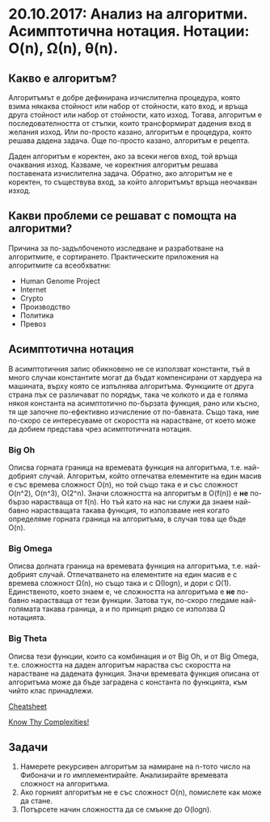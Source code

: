 # 20.10.2017: Анализ на алгоритми. Асимптотична нотация. Нотации: O(n), Ω(n), θ(n).

## Какво е алгоритъм?

Алгоритъмът е добре дефинирана изчислителна процедура, която взима някаква стойност или набор от стойности, като вход, и връща друга стойност или набор от стойности, като изход. Тогава, алгоритъм е последователността от стъпки, които трансформират дадения вход в желания изход. Или по-просто казано, алгоритъм е процедура, която решава дадена задача. Още по-просто казано, алгоритъм е рецепта.

Даден алгоритъм е коректен, ако за всеки негов вход, той връща очаквания изход. Казваме, че коректния алгоритъм решава поставената изчислителна задача. Обратно, ако алгоритъм не е коректен, то съществува вход, за който алгоритъмът връща неочакван изход.

## Какви проблеми се решават с помощта на алгоритми?

Причина за по-задълбоченото изследване и разработване на алгоритмите, е сортирането. Практическите приложения на алгоритмите са всеобхватни:
* Human Genome Project
* Internet
* Crypto
* Производство
* Политика
* Превоз

## Асимптотична нотация

В асимптотичния запис обикновено не се използват константи, тъй в много случаи константите могат да бъдат компенсирани от хардуера на машината, върху която се изпълнява алгоритъма. Функциите от друга страна пък се различават по порядък, така че колкото и да е голяма някоя константа на асимптотично по-бързата функция, рано или късно, тя ще започне по-ефективно изчисление от по-бавната. Също така, ние по-скоро се интересуваме от скоростта на нарастване, от което може да добием представа чрез асимптотичната нотация.

### Big Oh
Описва горната граница на времевата функция на алгоритъма, т.е. най-добрият случай. Алгоритъм, който отпечатва елементите на един масив е със времева сложност O(n), но той също така е и със сложност O(n^2), O(n^3), O(2^n). Значи сложността на алгоритъм в O(f(n)) е **не** по-бързо нарастваща от f(n). Но тъй като на нас ни служи да знаем най-бавно нарастващата такава функция, то използваме нея когато определяме горната граница на алгоритъма, в случая това ще бъде O(n).

### Big Omega
Описва долната граница на времевата функция на алгоритъма, т.е. най-добрият случай. Отпечатването на елементите на един масив е с времева сложност Ω(n), но също така и с Ω(logn), и дори с Ω(1). Единственото, което знаем е, че сложността на алгоритъма e **не** по-бавно нарастваща от тези функции. Затова тук, по-скоро гледаме най-голямата такава граница, а и по принцип рядко се използва Ω нотацията.

### Big Theta
Описва тези функции, които са комбинация и от Big Oh, и от Big Omega, т.е. сложността на даден алгоритъм нараства със скоростта на нарастване на дадената функция. Значи времевата функция описана от алгоритъма може да бъде заградена с константа по функцията, към чийто клас принадлежи.

[Cheatsheet](http://web.mit.edu/broder/Public/asymptotics-cheatsheet.pdf)

[Know Thy Complexities!](http://bigocheatsheet.com/)

## Задачи

1. Намерете рекурсивен алгоритъм за намиране на n-тото число на Фибоначи и го имплементирайте. Анализирайте времевата сложност на алгоритъма.
1. Ако горният алгоритъм не е със сложност O(n), помислете как може да стане.
1. Потърсете начин сложността да се смъкне до O(logn).
